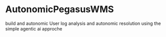 # AutonomicPegasusWMS
build and autonomic User log analysis and autonomic resolution using the simple agentic ai approche
